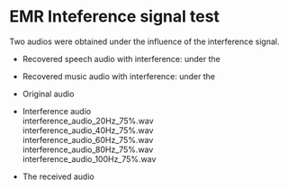 # EMR Inteference signal test

Two audios were obtained under the influence of the interference signal.

- Recovered speech audio with interference: under the 

- Recovered music audio with interference: under the
  
- Original audio
- Interference audio <br>
    interference_audio_20Hz_75%.wav <br>
    interference_audio_40Hz_75%.wav <br>
    interference_audio_60Hz_75%.wav <br>
    interference_audio_80Hz_75%.wav <br>
    interference_audio_100Hz_75%.wav <br>
- The received audio
  
